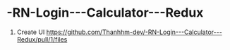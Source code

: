 # -RN-Login---Calculator---Redux
1. Create UI
https://github.com/Thanhhm-dev/-RN-Login---Calculator---Redux/pull/1/files
